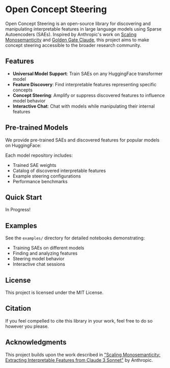 # Open Concept Steering

Open Concept Steering is an open-source library for discovering and manipulating interpretable features in large language models using Sparse Autoencoders (SAEs). Inspired by Anthropic's work on [Scaling Monosemanticity](https://transformer-circuits.pub/2024/scaling-monosemanticity/) and [Golden Gate Claude](https://www.anthropic.com/news/golden-gate-claude), this project aims to make concept steering accessible to the broader research community.

## Features

- **Universal Model Support**: Train SAEs on any HuggingFace transformer model
- **Feature Discovery**: Find interpretable features representing specific concepts
- **Concept Steering**: Amplify or suppress discovered features to influence model behavior
- **Interactive Chat**: Chat with models while manipulating their internal features

## Pre-trained Models

We provide pre-trained SAEs and discovered features for popular models on HuggingFace:

Each model repository includes:
- Trained SAE weights
- Catalog of discovered interpretable features
- Example steering configurations
- Performance benchmarks


## Quick Start

In Progress!

## Examples

See the `examples/` directory for detailed notebooks demonstrating:
- Training SAEs on different models
- Finding and analyzing features
- Steering model behavior
- Interactive chat sessions

## License

This project is licensed under the MIT License.

## Citation

If you feel compelled to cite this library in your work, feel free to do so however you please.

## Acknowledgments

This project builds upon the work described in ["Scaling Monosemanticity: Extracting Interpretable Features from Claude 3 Sonnet"](https://transformer-circuits.pub/2024/scaling-monosemanticity/) by Anthropic.
